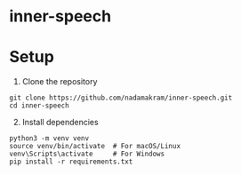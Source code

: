 # inner-speech 

# Setup 
1. Clone the repository

```
git clone https://github.com/nadamakram/inner-speech.git
cd inner-speech
```

2. Install dependencies
```
python3 -m venv venv
source venv/bin/activate  # For macOS/Linux
venv\Scripts\activate     # For Windows
pip install -r requirements.txt
```

